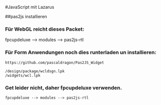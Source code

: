 #JavaScript mit Lazarus

##pas2js installieren

### Für WebGL reicht dieses Packet:
fpcupdeluxe --> modules --> pas2js-rtl


### Für Form Anwendungen noch dies runterladen un installieren:
```
https://github.com/pascaldragon/Pas2JS_Widget

/design/package/wcldsgn.lpk
/widgets/wcl.lpk
```

### Get leider nicht, daher fpcupdeluxe verwenden.
```https://gitlab.com/freepascal.org/fpc/pas2js
fpcupdeluxe --> modules --> pas2js-rtl
```



